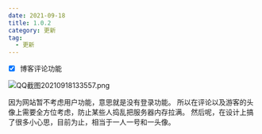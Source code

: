 ```yaml
---
date: 2021-09-18
title: 1.0.2
category: 更新
tag:
  - 更新
---
```

- [x] 博客评论功能

![QQ截图20210918133557.png](https://leyunone-img.oss-cn-hangzhou.aliyuncs.com/image/2021-09-18/QQ截图20210918133557.png)


因为网站暂不考虑用户功能，意思就是没有登录功能。
所以在评论以及游客的头像上需要全方位考虑，防止某些人捣乱把服务器内存拉满。
然后呢，在设计上搞了很多小心思，目前为止，相当于一人一号和一头像。
